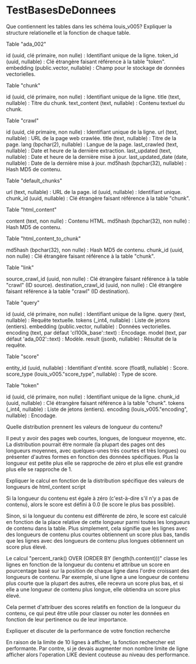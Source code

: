# TestBasesDeDonnees


Que contiennent les tables dans les schéma louis_v005? Expliquer la structure relationelle et la fonction de chaque table.

Table "ada_002"

id (uuid, clé primaire, non nulle) : Identifiant unique de la ligne.
token_id (uuid, nullable) : Clé étrangère faisant référence à la table "token".
embedding (public.vector, nullable) : Champ pour le stockage de données vectorielles.

Table "chunk"

id (uuid, clé primaire, non nulle) : Identifiant unique de la ligne.
title (text, nullable) : Titre du chunk.
text_content (text, nullable) : Contenu textuel du chunk.

Table "crawl"

id (uuid, clé primaire, non nulle) : Identifiant unique de la ligne.
url (text, nullable) : URL de la page web crawlée.
title (text, nullable) : Titre de la page.
lang (bpchar(2), nullable) : Langue de la page.
last_crawled (text, nullable) : Date et heure de la dernière extraction.
last_updated (text, nullable) : Date et heure de la dernière mise à jour.
last_updated_date (date, nullable) : Date de la dernière mise à jour.
md5hash (bpchar(32), nullable) : Hash MD5 de contenu.

Table "default_chunks"

url (text, nullable) : URL de la page.
id (uuid, nullable) : Identifiant unique.
chunk_id (uuid, nullable) : Clé étrangère faisant référence à la table "chunk".

Table "html_content"

content (text, non nulle) : Contenu HTML.
md5hash (bpchar(32), non nulle) : Hash MD5 de contenu.

Table "html_content_to_chunk"

md5hash (bpchar(32), non nulle) : Hash MD5 de contenu.
chunk_id (uuid, non nulle) : Clé étrangère faisant référence à la table "chunk".

Table "link"

source_crawl_id (uuid, non nulle) : Clé étrangère faisant référence à la table "crawl" (ID source).
destination_crawl_id (uuid, non nulle) : Clé étrangère faisant référence à la table "crawl" (ID destination).

Table "query"

id (uuid, clé primaire, non nulle) : Identifiant unique de la ligne.
query (text, nullable) : Requête textuelle.
tokens (_int4, nullable) : Liste de jetons (entiers).
embedding (public.vector, nullable) : Données vectorielles.
encoding (text, par défaut 'cl100k_base'::text) : Encodage.
model (text, par défaut 'ada_002'::text) : Modèle.
result (jsonb, nullable) : Résultat de la requête.

Table "score"

entity_id (uuid, nullable) : Identifiant d'entité.
score (float8, nullable) : Score.
score_type (louis_v005."score_type", nullable) : Type de score.

Table "token"

id (uuid, clé primaire, non nulle) : Identifiant unique de la ligne.
chunk_id (uuid, nullable) : Clé étrangère faisant référence à la table "chunk".
tokens (_int4, nullable) : Liste de jetons (entiers).
encoding (louis_v005."encoding", nullable) : Encodage.

Quelle distribution prennent les valeurs de longueur du contenu?

Il peut y avoir des pages web courtes, longues, de longueur moyenne, etc. La distribution pourrait être normale (la plupart des pages ont des longueurs moyennes, 
avec quelques-unes très courtes et très longues) ou présenter d'autres formes en fonction des données spécifiques. Plus la longueur est petite plus elle se rapproche de zéro et plus elle est grandre plus elle se rapproche de 1.


Expliquer le calcul en fonction de la distribution spécifique des valeurs de longueurs de html_content script

Si la longueur du contenu est égale à zéro (c'est-à-dire s'il n'y a pas de contenu), alors le score est défini à 0.0 (le score le plus bas possible).

Sinon, si la longueur du contenu est différente de zéro, le score est calculé en fonction de la place relative de cette longueur parmi toutes les longueurs de contenu dans la table. Plus simplement, cela signifie que les lignes avec des longueurs de contenu plus courtes obtiennent un score plus bas, tandis que les lignes avec des longueurs de contenu plus longues obtiennent un score plus élevé.

Le calcul "percent_rank() OVER (ORDER BY (length(h.content)))" classe les lignes en fonction de la longueur du contenu et attribue un score en pourcentage basé sur la position de chaque ligne dans l'ordre croissant des longueurs de contenu. Par exemple, si une ligne a une longueur de contenu plus courte que la plupart des autres, elle recevra un score plus bas, et si elle a une longueur de contenu plus longue, elle obtiendra un score plus élevé.

Cela permet d'attribuer des scores relatifs en fonction de la longueur du contenu, ce qui peut être utile pour classer ou noter les données en fonction de leur pertinence ou de leur importance.


Expliquer et discuter de la performance de votre fonction recherche

En raison de la limite de 10 lignes à afficher, la fonction rechercher est performante. Par contre, si je devais augmenter mon nombre limite de ligne afficher alors l'operation LIKE devient couteuse au niveau des performance.
